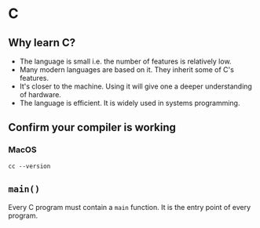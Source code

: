 # C 

## Why learn C?

- The language is small i.e. the number of features is relatively low.
- Many modern languages are based on it. They inherit some of C's features.
- It's closer to the machine. Using it will give one a deeper understanding of 
hardware. 
- The language is efficient. It is widely used in systems programming.

## Confirm your compiler is working

### MacOS

`cc --version`

## `main()`

Every C program must contain a `main` function.
It is the entry point of every program. 
